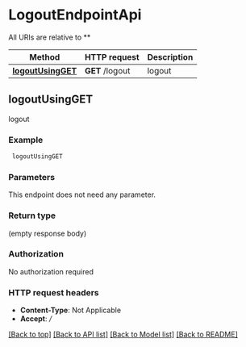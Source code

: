 # LogoutEndpointApi

All URIs are relative to **

Method | HTTP request | Description
------------- | ------------- | -------------
[**logoutUsingGET**](LogoutEndpointApi.md#logoutUsingGET) | **GET** /logout | logout


## **logoutUsingGET**

logout

### Example
```bash
 logoutUsingGET
```

### Parameters
This endpoint does not need any parameter.

### Return type

(empty response body)

### Authorization

No authorization required

### HTTP request headers

 - **Content-Type**: Not Applicable
 - **Accept**: */*

[[Back to top]](#) [[Back to API list]](../README.md#documentation-for-api-endpoints) [[Back to Model list]](../README.md#documentation-for-models) [[Back to README]](../README.md)

